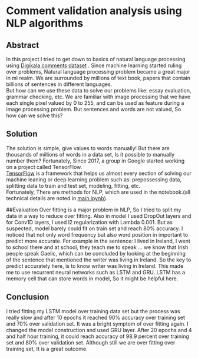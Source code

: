 # Comment validation analysis using NLP algorithms
## Abstract
In this project I tried to get down to basics of natural language processing using [Digikala comments dataset]() .
Since machine learning started ruling over problems, Natural language processing problem became a great major in ml realm. We are surrounded by millions of text book, papers that contain billions of sentences in different languages.<br>
But how can we use these data to solve our problems like: essay evaluation, grammar checking, etc. We are familiar with 
image processing that we have each single pixel valued by 0 to 255, and can be used as feature during a image processing
 problem. But sentences and words are not valued, So how can we solve this? 
 
## Solution
The solution is simple, give values to words manually! 
But there are thousands of millions of words in a data set, Is it possible to manually number them?
Fortunately, Since 2017, a group in Google started working on a project called TensorFlow.<br> 
[TensorFlow](https://www.tensorflow.org/) is a framework that helps us almost every section of solving our machine leaning or deep learning problem such as: prepossessing data, splitting data to train and test set, modeling, fitting, etc.<br>
Fortunately, There are methods for NLP, which are used in the notebook.(all technical details are noted in [main.ipynb](https://github.com/FarzamTP/Digikala-Comment-Verfication/main.ipynb)).

##Evaluation
Over fitting is a major problem in NLP, So I tried to split my data in a way to reduce over fitting. Also in model I used DropOut layers and for Conv1D layers, I used l2 regularization with Lambda 0.001. But as suspected, model barely could fit on train set and reach 80% accuracy.
I noticed that not only word frequency but also word position in important to predict more accurate.
For example in the sentence:
I lived in Ireland, I went to school there and at school, they teach me to speak …
we know that Irish people speak Gaelic, which can be concluded by looking at the beginning of the sentence that mentioned the writer was living in Ireland. So the key to predict accurately here, is to know writer was living in Ireland. This made me to use recurrent neural networks such as LSTM and GRU. LSTM has a memory cell that can store words in model, So it might be helpful here.

## Conclusion
I tried fitting my LSTM model over training data set but the process was really slow and after 10 epochs it reached 90% accuracy over training set and 70% over validation set. It was a bright symptom of over fitting again. I changed the model construction and used GRU layer. After 20 epochs and 4 and half hour training, it could reach accuracy of 98.9 percent over training set and 80% over validation set.
Although still we are over fitting over training set, It is a great outcome.
